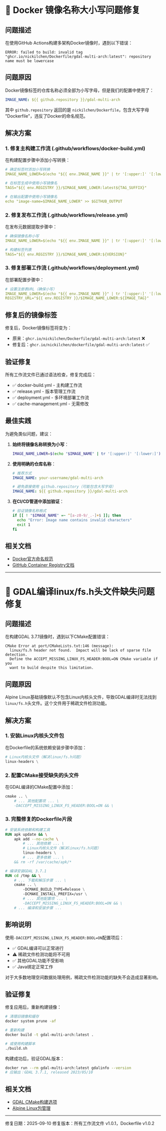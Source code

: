 # 🔧 Docker 镜像名称大小写问题修复

## 问题描述

在使用GitHub Actions构建多架构Docker镜像时，遇到以下错误：

```
ERROR: failed to build: invalid tag "ghcr.io/nickilchen/Dockerfile/gdal-multi-arch:latest": repository name must be lowercase
```

## 问题原因

Docker镜像标签的仓库名称必须全部为小写字母，但是我们的配置中使用了：

```yaml
IMAGE_NAME: ${{ github.repository }}/gdal-multi-arch
```

其中 `github.repository` 返回的是 `nickilchen/Dockerfile`，包含大写字母 "Dockerfile"，违反了Docker的命名规范。

## 解决方案

### 1. 修复主构建工作流 (.github/workflows/docker-build.yml)

在构建配置步骤中添加小写转换：

```yaml
# 确定标签时添加小写转换
IMAGE_NAME_LOWER=$(echo "${{ env.IMAGE_NAME }}" | tr '[:upper:]' '[:lower:]')

# 在标签生成中使用小写镜像名
TAGS="${{ env.REGISTRY }}/$IMAGE_NAME_LOWER:latest${TAG_SUFFIX}"

# 在输出配置中使用小写镜像名
echo "image-name=$IMAGE_NAME_LOWER" >> $GITHUB_OUTPUT
```

### 2. 修复发布工作流 (.github/workflows/release.yml)

在发布元数据提取步骤中：

```yaml
# 确保镜像名称小写
IMAGE_NAME_LOWER=$(echo "${{ env.IMAGE_NAME }}" | tr '[:upper:]' '[:lower:]')

# 构建标签列表
TAGS="${{ env.REGISTRY }}/$IMAGE_NAME_LOWER:${VERSION}"
```

### 3. 修复部署工作流 (.github/workflows/deployment.yml)

在部署配置步骤中：

```yaml
# 设置注册表URL（确保小写）
IMAGE_NAME_LOWER=$(echo "${{ env.IMAGE_NAME }}" | tr '[:upper:]' '[:lower:]')
REGISTRY_URL="${{ env.REGISTRY }}/$IMAGE_NAME_LOWER:${IMAGE_TAG}"
```

## 修复后的镜像标签

修复后，Docker镜像标签将变为：

- 原来：`ghcr.io/nickilchen/Dockerfile/gdal-multi-arch:latest` ❌
- 修复后：`ghcr.io/nickilchen/dockerfile/gdal-multi-arch:latest` ✅

## 验证修复

所有工作流文件已通过语法检查，修复完成后：

- ✅ docker-build.yml - 主构建工作流
- ✅ release.yml - 版本管理工作流  
- ✅ deployment.yml - 多环境部署工作流
- ✅ cache-management.yml - 无需修改

## 最佳实践

为避免类似问题，建议：

1. **始终将镜像名称转换为小写**：
   ```bash
   IMAGE_NAME_LOWER=$(echo "$IMAGE_NAME" | tr '[:upper:]' '[:lower:]')
   ```

2. **使用明确的仓库名称**：
   ```yaml
   # 推荐方式
   IMAGE_NAME: your-username/gdal-multi-arch
   
   # 避免直接使用 github.repository（可能包含大写字母）
   IMAGE_NAME: ${{ github.repository }}/gdal-multi-arch
   ```

3. **在CI/CD管道中添加验证**：
   ```bash
   # 验证镜像名称格式
   if [[ ! "$IMAGE_NAME" =~ ^[a-z0-9/_.-]+$ ]]; then
     echo "Error: Image name contains invalid characters"
     exit 1
   fi
   ```

## 相关文档

- [Docker官方命名规范](https://docs.docker.com/engine/reference/commandline/tag/#description)
- [GitHub Container Registry文档](https://docs.github.com/en/packages/working-with-a-github-packages-registry/working-with-the-container-registry)

---

# 🔧 GDAL编译linux/fs.h头文件缺失问题修复

## 问题描述

在构建GDAL 3.7.1镜像时，遇到以下CMake配置错误：

```
CMake Error at port/CMakeLists.txt:146 (message):
  linux/fs.h header not found.  Impact will be lack of sparse file detection.
  Define the ACCEPT_MISSING_LINUX_FS_HEADER:BOOL=ON CMake variable if you
  want to build despite this limitation.
```

## 问题原因

Alpine Linux基础镜像默认不包含Linux内核头文件，导致GDAL编译时无法找到`linux/fs.h`头文件。这个文件用于稀疏文件检测功能。

## 解决方案

### 1. 安装Linux内核头文件包

在Dockerfile的系统依赖安装步骤中添加：

```dockerfile
# Linux内核头文件（解决linux/fs.h问题）
linux-headers \
```

### 2. 配置CMake接受缺失的头文件

在GDAL编译的CMake配置中添加：

```dockerfile
cmake .. \
    # ... 其他配置项 ... \
    -DACCEPT_MISSING_LINUX_FS_HEADER:BOOL=ON && \
```

### 3. 完整修复的Dockerfile片段

```dockerfile
# 安装系统依赖和构建工具
RUN apk update && \
    apk add --no-cache \
        # ... 其他依赖 ... \
        # Linux内核头文件（解决linux/fs.h问题）
        linux-headers \
        # ... 更多依赖 ... \
    && rm -rf /var/cache/apk/*

# 编译安装GDAL 3.7.1
RUN cd /tmp && \
    # ... 下载和解压步骤 ... \
    cmake .. \
        -DCMAKE_BUILD_TYPE=Release \
        -DCMAKE_INSTALL_PREFIX=/usr \
        # ... 其他配置项 ... \
        -DACCEPT_MISSING_LINUX_FS_HEADER:BOOL=ON && \
    # ... 编译和安装步骤 ...
```

## 影响说明

使用`-DACCEPT_MISSING_LINUX_FS_HEADER:BOOL=ON`配置项后：

- ✅ GDAL编译可以正常进行
- ⚠️ 稀疏文件检测功能将不可用
- ✅ 其他GDAL功能不受影响
- ✅ Java绑定正常工作

对于大多数地理空间数据处理用例，稀疏文件检测功能的缺失不会造成显著影响。

## 验证修复

修复应用后，重新构建镜像：

```bash
# 清理旧镜像和缓存
docker system prune -af

# 重新构建
docker build -t gdal-multi-arch:latest .

# 或使用构建脚本
./build.sh
```

构建成功后，验证GDAL版本：

```bash
docker run --rm gdal-multi-arch:latest gdalinfo --version
# 应输出：GDAL 3.7.1, released 2023/05/10
```

## 相关文档

- [GDAL CMake构建选项](https://gdal.org/development/cmake.html)
- [Alpine Linux包管理](https://wiki.alpinelinux.org/wiki/Alpine_Package_Keeper)

---

修复日期：2025-09-10
修复版本：所有工作流文件 v1.0.1，Dockerfile v1.0.2